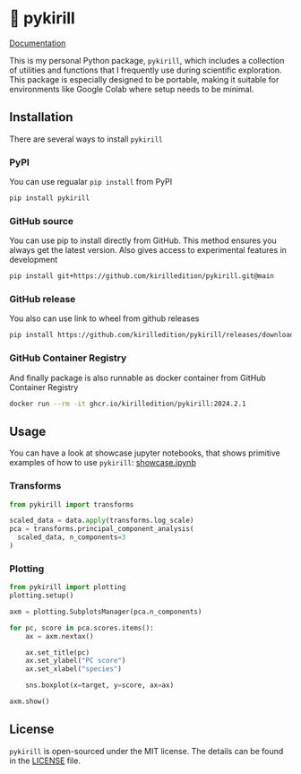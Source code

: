 # 🐗 pykirill

[Documentation](https://kirilledition.github.io/pykirill/)

This is my personal Python package, `pykirill`, which includes a collection of utilities and functions that I frequently use during scientific exploration. This package is especially designed to be portable, making it suitable for environments like Google Colab where setup needs to be minimal.

## Installation

There are several ways to install `pykirill`

### PyPI

You can use regualar `pip install` from PyPI

```bash
pip install pykirill
```

### GitHub source

You can use pip to install directly from GitHub. This method ensures you always get the latest version. Also gives access to experimental features in development

```bash
pip install git+https://github.com/kirilledition/pykirill.git@main
```

### GitHub release

You also can use link to wheel from github releases

```bash
pip install https://github.com/kirilledition/pykirill/releases/download/2024.2.1/pykirill-2024.2.1-py3-none-any.whl
```

### GitHub Container Registry

And finally package is also runnable as docker container from GitHub Container Registry

```bash
docker run --rm -it ghcr.io/kirilledition/pykirill:2024.2.1
```

## Usage

You can have a look at showcase jupyter notebooks, that shows primitive examples of how to use `pykirill`: [showcase.ipynb](https://kirilledition.github.io/pykirill/showcase/)

### Transforms
```python
from pykirill import transforms

scaled_data = data.apply(transforms.log_scale)
pca = transforms.principal_component_analysis(
  scaled_data, n_components=3
)
```

### Plotting
```python
from pykirill import plotting
plotting.setup()

axm = plotting.SubplotsManager(pca.n_components)

for pc, score in pca.scores.items():
    ax = axm.nextax()

    ax.set_title(pc)
    ax.set_ylabel("PC score")
    ax.set_xlabel("species")

    sns.boxplot(x=target, y=score, ax=ax)

axm.show()
```

## License

`pykirill` is open-sourced under the MIT license. The details can be found in the [LICENSE](https://github.com/kirilledition/pykirill/blob/main/LICENSE) file.